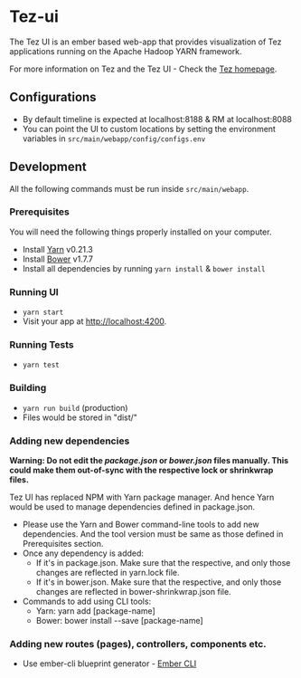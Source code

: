 <!--
   Licensed to the Apache Software Foundation (ASF) under one or more
   contributor license agreements.  See the NOTICE file distributed with
   this work for additional information regarding copyright ownership.
   The ASF licenses this file to You under the Apache License, Version 2.0
   (the "License"); you may not use this file except in compliance with
   the License.  You may obtain a copy of the License at

       http://www.apache.org/licenses/LICENSE-2.0

   Unless required by applicable law or agreed to in writing, software
   distributed under the License is distributed on an "AS IS" BASIS,
   WITHOUT WARRANTIES OR CONDITIONS OF ANY KIND, either express or implied.
   See the License for the specific language governing permissions and
   limitations under the License.
-->

# Tez-ui

The Tez UI is an ember based web-app that provides visualization of Tez applications running on the Apache Hadoop YARN framework.

For more information on Tez and the Tez UI - Check the [Tez homepage](http://tez.apache.org/ "Apache Tez Homepage").

## Configurations

* By default timeline is expected at localhost:8188 & RM at localhost:8088
* You can point the UI to custom locations by setting the environment variables in `src/main/webapp/config/configs.env`

## Development

All the following commands must be run inside `src/main/webapp`.

### Prerequisites

You will need the following things properly installed on your computer.

* Install [Yarn](https://yarnpkg.com) v0.21.3
* Install [Bower](http://bower.io/) v1.7.7
* Install all dependencies by running `yarn install` & `bower install`

### Running UI

* `yarn start`
* Visit your app at [http://localhost:4200](http://localhost:4200).

### Running Tests

* `yarn test`

### Building

* `yarn run build` (production)
* Files would be stored in "dist/"

### Adding new dependencies

**Warning: Do not edit the _package.json_ or _bower.json_ files manually. This could make them out-of-sync with the respective lock or shrinkwrap files.**

Tez UI has replaced NPM with Yarn package manager. And hence Yarn would be used to manage dependencies defined in package.json.

* Please use the Yarn and Bower command-line tools to add new dependencies. And the tool version must be same as those defined in Prerequisites section.
* Once any dependency is added:
  *  If it's in package.json. Make sure that the respective, and only those changes are reflected in yarn.lock file.
  *  If it's in bower.json. Make sure that the respective, and only those changes are reflected in bower-shrinkwrap.json file.
* Commands to add using CLI tools:
  * Yarn: yarn add [package-name]
  * Bower: bower install --save [package-name]

### Adding new routes (pages), controllers, components etc.

* Use ember-cli blueprint generator - [Ember CLI](http://ember-cli.com/extending/#generators-and-blueprints)
